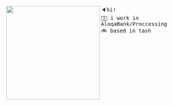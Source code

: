 <a href="https://media.tenor.com/rW9-E34ApowAAAAC/pixel-stonks.gif"><img align="left" width="250" src="https://media.tenor.com/rW9-E34ApowAAAAC/pixel-stonks.gif"></a>      <kbd>🔈hi!</kbd> <br><samp>
  <kbd>👨‍💼</kbd> i work in AloqaBank/Proccessing <br> 
  <kbd>🚲</kbd> based in tash <br>
<br><br><br><br><br>
